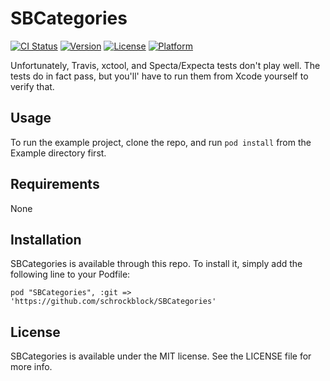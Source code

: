 # SBCategories

[![CI Status](http://img.shields.io/travis/schrockblock/SBCategories.svg?style=flat)](https://travis-ci.org/schrockblock/SBCategories)
[![Version](https://img.shields.io/cocoapods/v/SBCategories.svg?style=flat)](http://cocoadocs.org/docsets/SBCategories)
[![License](https://img.shields.io/cocoapods/l/SBCategories.svg?style=flat)](http://cocoadocs.org/docsets/SBCategories)
[![Platform](https://img.shields.io/cocoapods/p/SBCategories.svg?style=flat)](http://cocoadocs.org/docsets/SBCategories)

Unfortunately, Travis, xctool, and Specta/Expecta tests don't play well. The tests do in fact pass, but you'll' have to run them from Xcode yourself to verify that.

## Usage

To run the example project, clone the repo, and run `pod install` from the Example directory first.

## Requirements

None

## Installation

SBCategories is available through this repo. To install
it, simply add the following line to your Podfile:

    pod "SBCategories", :git => 'https://github.com/schrockblock/SBCategories'

## License

SBCategories is available under the MIT license. See the LICENSE file for more info.

